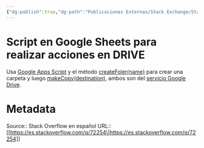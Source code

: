 ```yaml
---
{"dg-publish":true,"dg-path":"Publicaciones Externas/Stack Exchange/Stack Overflow en español/es.stackoverflow.com-72254.md","permalink":"/publicaciones-externas/stack-exchange/stack-overflow-en-espanol/es-stackoverflow-com-72254/","title":"Script en Google Sheets para realizar acciones en DRIVE","hide":true,"noteIcon":"default","created":"2024-04-03T12:49:10.727-06:00","updated":"2024-04-05T16:43:50.819-06:00"}
---
```


# Script en Google Sheets para realizar acciones en DRIVE

Usa [Google Apps Script][1] y el método [createFoler(name)][2] para crear una carpeta y luego [makeCopy(destination)][4], ambos son del [servicio Google Drive][3].


  [1]: http://www.google.com/script/start
  [2]: https://developers.google.com/apps-script/reference/drive/folder#createfoldername
  [3]: https://developers.google.com/apps-script/reference/drive/
  [4]: https://developers.google.com/apps-script/reference/drive/file#makeCopy(Folder)

# Metadata
Source:: Stack Overflow en español
URL:: [[https://es.stackoverflow.com/q/72254\|https://es.stackoverflow.com/q/72254]]

